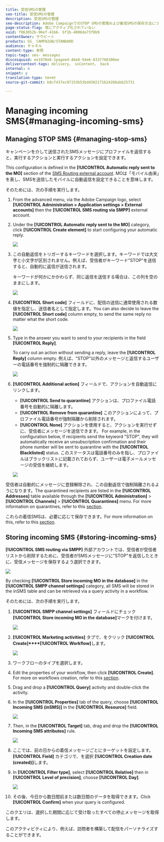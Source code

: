 ```yaml
---
title: 受信SMSの管理
seo-title: 受信SMSの管理
description: 受信SMSの管理
seo-description: Adobe CampaignでのSTOP SMSの管理および着信SMSの保存方法について説明します。
page-status-flag: 常にアクティブ化されていない
uuid: f063052b-96ef-41b6- bf1b-4006de73f0b9
contentOwner: サウビート
products: SG_ CAMPAIGN/STANDARD
audience: チャネル
content-type: 参照
topic-tags: sms- messages
discoiquuid: ee1970e6-1pageed-46e0-94e6-8337768300ee
delivercontext-tags: delivery， ssContent， back
internal: n
snippet: y
translation-type: tm+mt
source-git-commit: b0cf437ec97153b53bd4502171b24286abb25731

---
```



# Managing incoming SMS{#managing-incoming-sms}

## Managing STOP SMS {#managing-stop-sms}

キャンペーンを介して送信されたSMSメッセージにプロファイルを返信すると、実行するアクションと実行するアクションを設定できます。

This configuration is defined in the **[!UICONTROL Automatic reply sent to the MO]** section of the [SMS Routing external account](../../administration/using/configuring-sms-channel.md#defining-an-sms-routing). MOは「モバイル由来」を表し、SMSを送信したモバイルに自動返信を設定できることを意味します。

そのためには、次の手順を実行します。

1. From the advanced menu, via the Adobe Campaign logo, select **[!UICONTROL Administration > Application settings > External accounts]** then the **[!UICONTROL SMS routing via SMPP]** external account.
1. Under the **[!UICONTROL Automatic reply sent to the MO]** category, click **[!UICONTROL Create element]** to start configuring your automatic reply.

   ![](assets/sms_mo_1.png)

1. この自動返信をトリガーするキーワードを選択します。キーワードでは大文字と小文字が区別されません。例えば、受信者がキーワード"STOP"を送信すると、自動的に返信が送信されます。

   キーワードが何かにかかわらず、同じ返信を送信する場合は、この列を空のままにします。

   ![](assets/sms_mo_2.png)

1. **[!UICONTROL Short code]** フィールドに、配信の送信に通常使用される数値を指定し、送信者名として指定します。You can also decide to leave the **[!UICONTROL Short code]** column empty, to send the same reply no matter what the short code.

   ![](assets/sms_mo_4.png)

1. Type in the answer you want to send to your recipients in the field **[!UICONTROL Reply]**.

   To carry out an action without sending a reply, leave the **[!UICONTROL Reply]** column empty. 例えば、"STOP"以外のメッセージと返信するユーザーの電話番号を強制的に隔離できます。

   ![](assets/sms_mo_3.png)

1. **[!UICONTROL Additional action]** フィールドで、アクションを自動返信にリンクします。

   * **[!UICONTROL Send to quarantine]** アクションは、プロファイル電話番号を自動的に隔離します。
   * **[!UICONTROL Remove from quarantine]** このアクションによって、プロファイル電話番号が強制隔離から削除されます。
   * **[!UICONTROL None]** アクションを使用すると、アクションを実行せずに、受信者にメッセージを送信できます。
   For example, in the configuration below, if recipients send the keyword "STOP", they will automatically receive an unsubscription confirmation and their phone number will be sent to quarantine with the **[!UICONTROL Blacklisted]** status. このステータスは電話番号のみを指し、プロファイルはブラックリストに記載されておらず、ユーザーは電子メールメッセージの受信を継続します。

   ![](assets/sms_mo.png)

受信者は自動的にメッセージに登録解除され、この自動返信で強制隔離されるようになります。The quarantined recipients are listed in the **[!UICONTROL Addresses]** table available through the **[!UICONTROL Administration]** &gt; **[!UICONTROL Channels]** &gt; **[!UICONTROL Quarantines]** menu. For more information on quarantines, refer to this [section](../../sending/using/understanding-quarantine-management.md).

これらの着信SMSは、必要に応じて保存できます。For more information on this, refer to this [section](../../channels/using/managing-incoming-sms.md#storing-incoming-sms).

## Storing incoming SMS {#storing-incoming-sms}

**[!UICONTROL SMS routing via SMPP]** 外部アカウントでは、受信者が受信者リストから削除するために、受信者がSMSメッセージに"STOP"を返信したときに、受信メッセージを保存するよう選択できます。

![](assets/sms_config_mo_1.png)

By checking **[!UICONTROL Store incoming MO in the database]** in the **[!UICONTROL SMPP channel settings]** category, all SMS will be stored in the inSMS table and can be retrieved via a query activity in a workflow.

そのためには、次の手順を実行します。

1. **[!UICONTROL SMPP channel settings]** フィールドにチェック **[!UICONTROL Store incoming MO in the database]**&#x200B;マークを付けます。

   ![](assets/sms_config_mo_2.png)

1. **[!UICONTROL Marketing activities]** タブで、をクリック **[!UICONTROL Create]****[!UICONTROL Workflow]**&#x200B;します。

   ![](assets/sms_config_mo_3.png)

1. ワークフローのタイプを選択します。
1. Edit the properties of your workflow, then click **[!UICONTROL Create]**. For more on workflows creation, refer to this [section](../../automating/using/building-a-workflow.md).
1. Drag and drop a **[!UICONTROL Query]** activity and double-click the activity.
1. In the **[!UICONTROL Properties]** tab of the query, choose **[!UICONTROL Incoming SMS (inSMS)]** in the **[!UICONTROL Resource]** field.

   ![](assets/sms_config_mo_4.png)

1. Then, in the **[!UICONTROL Target]** tab, drag and drop the **[!UICONTROL Incoming SMS attributes]** rule.

   ![](assets/sms_config_mo_5.png)

1. ここでは、前の日からの着信メッセージごとにターゲットを設定します。**[!UICONTROL Field]** カテゴリで、を選択 **[!UICONTROL Creation date (created)]**&#x200B;します。
1. In **[!UICONTROL Filter type]**, select **[!UICONTROL Relative]** then in **[!UICONTROL Level of precision]**, choose **[!UICONTROL Day]**.

   ![](assets/sms_config_mo_6.png)

1. その後、今日から数日間前または数日間のデータを取得できます。Click **[!UICONTROL Confirm]** when your query is configured.

このクエリは、選択した期間に応じて受け取ったすべての停止メッセージを取得します。

このアクティビティにより、例えば、訪問者を構築して配信をパーソナライズすることができます。
